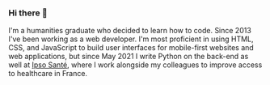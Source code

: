### Hi there 👋

I'm a humanities graduate who decided to learn how to code. Since 2013 I've been working as a web developer. I'm most proficient in using HTML, CSS, and JavaScript to build user interfaces for mobile-first websites and web applications, but since May 2021 I write Python on the back-end as well at [Ipso Santé](https://ipso.paris/fr/), where I work alongside my colleagues to improve access to healthcare in France.
